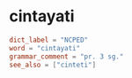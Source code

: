 # cintayati

``` toml
dict_label = "NCPED"
word = "cintayati"
grammar_comment = "pr. 3 sg."
see_also = ["cinteti"]
```

